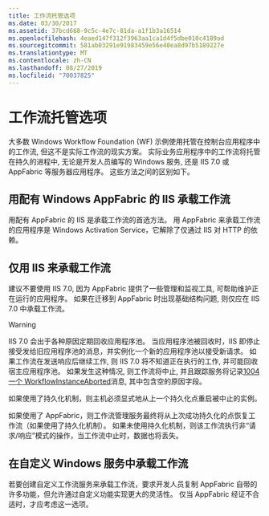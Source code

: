 ```yaml
---
title: 工作流托管选项
ms.date: 03/30/2017
ms.assetid: 37bcd668-9c5c-4e7c-81da-a1f1b3a16514
ms.openlocfilehash: 4eaed147f312f3963aa1ca1d4f5dbe010c4189ad
ms.sourcegitcommit: 581ab03291e91983459e56e40ea8d97b5189227e
ms.translationtype: MT
ms.contentlocale: zh-CN
ms.lasthandoff: 08/27/2019
ms.locfileid: "70037825"
---
```

# <a name="workflow-hosting-options"></a>工作流托管选项
大多数 Windows Workflow Foundation (WF) 示例使用托管在控制台应用程序中的工作流, 但这不是实际工作流的现实方案。 实际业务应用程序中的工作流将托管在持久的进程中, 无论是开发人员编写的 Windows 服务, 还是 IIS 7.0 或 AppFabric 等服务器应用程序。 这些方法之间的区别如下。

## <a name="hosting-workflows-in-iis-with-windows-appfabric"></a>用配有 Windows AppFabric 的 IIS 承载工作流

用配有 AppFabric 的 IIS 是承载工作流的首选方法。 用 AppFabric 来承载工作流的应用程序是 Windows Activation Service，它解除了仅通过 IIS 对 HTTP 的依赖。

## <a name="hosting-workflows-in-iis-alone"></a>仅用 IIS 来承载工作流

建议不要使用 IIS 7.0, 因为 AppFabric 提供了一些管理和监视工具, 可帮助维护正在运行的应用程序。 如果在迁移到 AppFabric 时出现基础结构问题, 则仅应在 IIS 7.0 中承载工作流。

> [!WARNING]
> IIS 7.0 会出于各种原因定期回收应用程序池。 当应用程序池被回收时，IIS 即停止接受发给旧应用程序池的消息，并实例化一个新的应用程序池以接受新请求。 如果工作流在发送响应后继续工作, 则 IIS 7.0 将不知道正在执行的工作, 并可能回收宿主应用程序池。 如果发生这种情况, 则工作流将中止, 并且跟踪服务将记录[1004 一个 WorkflowInstanceAborted](1004-workflowinstanceaborted.md)消息, 其中包含空的原因字段。
>
> 如果使用了持久化机制，则主机必须显式地从上一个持久化点重启被中止的实例。
>
> 如果使用了 AppFabric，则工作流管理服务最终将从上次成功持久化的点恢复工作流（如果使用了持久化机制）。 如果未使用持久化机制，则该工作流执行非“请求/响应”模式的操作，当工作流中止时，数据也将丢失。

## <a name="hosting-a-workflow-in-a-custom-windows-service"></a>在自定义 Windows 服务中承载工作流

若要创建自定义工作流服务来承载工作流，要求开发人员复制 AppFabric 自带的许多功能，但允许通过自定义功能实现更大的灵活性。 仅当 AppFabric 经证不合适时，才应考虑这一选项。
